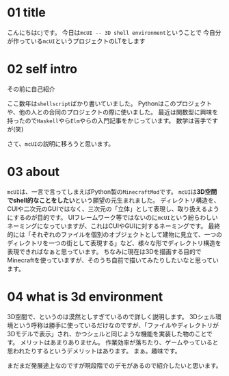 # 01 title
こんにちは`Cj`です。
今日は`mcUI -- 3D shell environment`ということで
今自分が作っている`mcUI`というプロジェクトのLTをします

# 02 self intro
その前に自己紹介

ここ数年は`shellscript`ばかり書いていました。
Pythonはこのプロジェクトや、他の人との合同のプロジェクトの際に使いました。
最近は関数型に興味を持ったので`Haskell`やら`Elm`やらの入門記事をかじっています。
数学は苦手ですが(笑)

さて、`mcUI`の説明に移ろうと思います。

# 03 about

`mcUI`は、一言で言ってしまえばPython製の`MinecraftMod`です。
`mcUI`は**3D空間でshell的なことをしたい**という願望の元生まれました。
ディレクトリ構造を、CUIや二次元のGUIではなく、三次元の「立体」として表現し、取り扱えるようにするのが目的です。
UIフレームワーク等ではないのに`mcUI`という紛らわしいネーミングになっていますが、これはCUIやGUIに対するネーミングです。
最終的には「それぞれのファイルを個別のオブジェクトとして建物に見立て、一つのディレクトリを一つの街として表現する」など、様々な形でディレクトリ構造を表現できればなぁと思っています。
ちなみに現在は3Dを描画する目的でMinecraftを使っていますが、そのうち自前で描いてみたりしたいなと思っています。



# 04 what is 3d environment

3D空間で、というのは漠然としすぎているので詳しく説明します。
3Dシェル環境という呼称は勝手に使っているだけなのですが、「ファイルやディレクトリが3Dモデルで表示」され、かつシェルと同じような機能を実装した物のことです。
メリットはあまりありません。
作業効率が落ちたり、ゲームやっていると思われたりするというデメリットはあります。
まぁ。趣味です。

まだまだ発展途上なのですが現段階でのデモがあるので紹介したいと思います。



